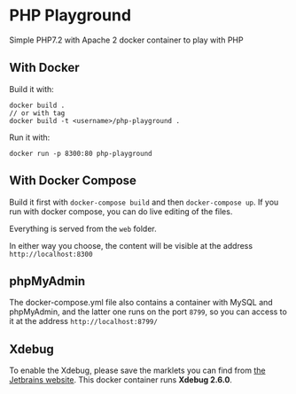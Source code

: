 # PHP Playground

Simple PHP7.2 with Apache 2 docker container to play with PHP

## With Docker

Build it with:

```
docker build .
// or with tag
docker build -t <username>/php-playground .
```

Run it with:

```
docker run -p 8300:80 php-playground
```

## With Docker Compose

Build it first with `docker-compose build` and then `docker-compose up`.
If you run with docker compose, you can do live editing of the files.

Everything is served from the `web` folder.

In either way you choose, the content will be visible at the address `http://localhost:8300`


## phpMyAdmin

The docker-compose.yml file also contains a container with MySQL and phpMyAdmin, and the latter one runs on the port `8799`, so you can access to it at the address
`http://localhost:8799/`


## Xdebug

To enable the Xdebug, please save the marklets you can find from [the Jetbrains website](https://www.jetbrains.com/phpstorm/marklets/).
This docker container runs **Xdebug 2.6.0**.